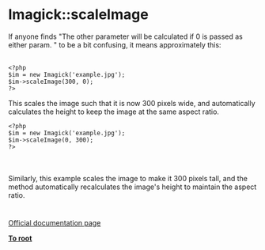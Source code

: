 # Imagick::scaleImage



If anyone finds "The other parameter will be calculated if 0 is passed as either param. " to be a bit confusing, it means approximately this:<br><br>

```
<?php
$im = new Imagick('example.jpg');
$im->scaleImage(300, 0);
?>
```


This scales the image such that it is now 300 pixels wide, and automatically calculates the height to keep the image at the same aspect ratio.



```
<?php
$im = new Imagick('example.jpg');
$im->scaleImage(0, 300);
?>
```
<br><br>Similarly, this example scales the image to make it 300 pixels tall, and the method automatically recalculates the image&apos;s height to maintain the aspect ratio.  

#

[Official documentation page](https://www.php.net/manual/en/imagick.scaleimage.php)

**[To root](/README.md)**